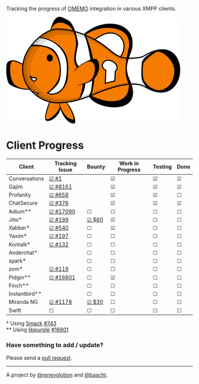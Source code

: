 Tracking the progress of [OMEMO](http://conversations.im/omemo/)
integration in various XMPP clients.

[![OMEMO Logo](./images/omemo_logo.png)](http://omemo.top)

# Client Progress

| **Client**  | Tracking Issue | Bounty | Work in Progress | Testing | Done |
|-------------|----------------|--------|------------------|---------|------|
| Conversations | [☑ #1](https://github.com/siacs/Conversations) |  | ☑ | ☑ | ☑ |
| Gajim | [☑ #8161](https://dev.gajim.org/gajim/gajim/issues/8161) |  | ☑ | ☑ | ☑ |
| Profanity | [☑ #658](https://github.com/boothj5/profanity/issues/658) |  | ☑ | ☑ | ☐ |
| ChatSecure | [☑ #376](https://github.com/ChatSecure/ChatSecure-iOS/issues/376) |  | ☑ | ☑ | ☑ |
| Adium\*\* | [☑ #17090](https://trac.adium.im/ticket/17090) | ☐ | ☐ | ☐ | ☐ |
| Jitsi\* | [☑ #199](https://github.com/jitsi/jitsi/issues/199) | [☑ $60](https://www.bountysource.com/issues/29398390-support-for-omemo) | ☑ | ☐ | ☐ |
| Xabber\* | [☑ #540](https://github.com/redsolution/xabber-android/issues/540) | ☐ | ☑ | ☐ | ☐ |
| Yaxim\* | [☑ #197](https://github.com/pfleidi/yaxim/issues/197) | ☐ | ☐ | ☐ | ☐ |
| Kontalk\* | [☑ #132](https://github.com/kontalk/androidclient/issues/132) | ☐ | ☐ | ☐ | ☐ |
| Anderchat\* | | ☐ | ☐ | ☐ | ☐ |
| spark\* | | ☐ | ☐ | ☐ | ☐ |
| zom\* | [☑ #119](https://github.com/zom/Zom-Android/issues/119) | ☐ | ☐ | ☐ | ☐ |
| Pidgin\*\* | [☑ #16801](https://developer.pidgin.im/ticket/16801) | ☐ | ☑ | ☐ | ☐ |
| Finch\*\* | | ☐ | ☐ | ☐ | ☐ |
| Instantbird\*\* | | ☐ | ☐ | ☐ | ☐ |
| Miranda NG | [☑ #1178](http://trac.miranda-ng.org/ticket/1178) | [☑ $30](https://www.bountysource.com/issues/32298989-support-for-omemo-encryption) | ☐ | ☐ | ☐ |
| Swift | ☐ | ☐ | ☐ | ☐ | ☐ |

\* Using [Smack](https://igniterealtime.org/projects/smack/index.jsp) [#743](https://issues.igniterealtime.org/browse/SMACK-743)<br/>
\*\* Using [libpurple](https://developer.pidgin.im/wiki/WhatIsLibpurple) [#16801](https://developer.pidgin.im/ticket/16801)

### Have something to add / update?

Please send a [pull request](https://github.com/bascht/omemo-top).

---

A project by [@renevolution](http://github.com/renevolution)
and [@bascht](https://github.com/bascht).

